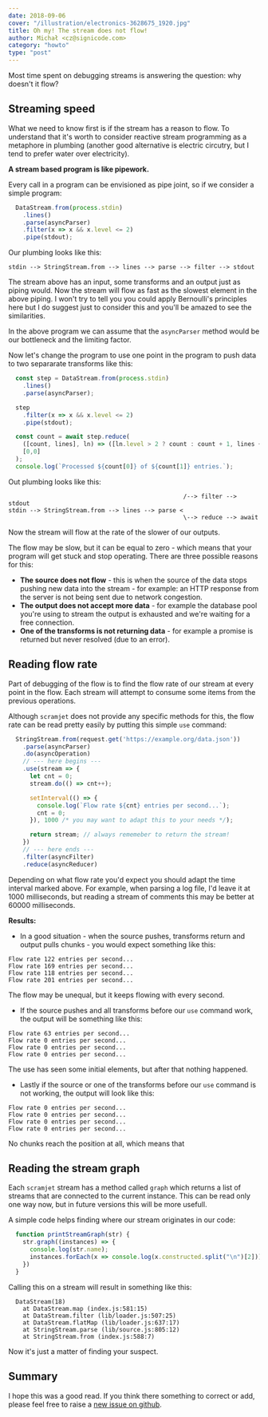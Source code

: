 ```yaml
---
date: 2018-09-06
cover: "/illustration/electronics-3628675_1920.jpg"
title: Oh my! The stream does not flow!
author: Michał <cz@signicode.com>
category: "howto"
type: "post"
---
```


Most time spent on debugging streams is answering the question: why doesn't it flow?

## Streaming speed

What we need to know first is if the stream has a reason to flow. To understand that it's worth to consider reactive stream programming as a metaphore in plumbing (another good alternative is electric circutry, but I tend to prefer water over electricity).

**A stream based program is like pipework.**

Every call in a program can be envisioned as pipe joint, so if we consider a simple program:

```javascript
  DataStream.from(process.stdin)
    .lines()
    .parse(asyncParser)
    .filter(x => x && x.level <= 2)
    .pipe(stdout);
```

Our plumbing looks like this:

```ASCII
stdin --> StringStream.from --> lines --> parse --> filter --> stdout
```

The stream above has an input, some transforms and an output just as piping would. Now the stream will flow as fast as the slowest element in the above piping. I won't try to tell you you could apply Bernoulli's principles here but I do suggest just to consider this and you'll be amazed to see the similarities.

In the above program we can assume that the `asyncParser` method would be our bottleneck and the limiting factor.

Now let's change the program to use one point in the program to push data to two separarate transforms like this:

```javascript
  const step = DataStream.from(process.stdin)
    .lines()
    .parse(asyncParser);

  step
    .filter(x => x && x.level <= 2)
    .pipe(stdout);

  const count = await step.reduce(
    ([count, lines], ln) => ([ln.level > 2 ? count : count + 1, lines + 1])
    [0,0]
  );
  console.log(`Processed ${count[0]} of ${count[1]} entries.`);
```

Out plumbing looks like this:

```ASCII
                                                 /--> filter --> stdout
stdin --> StringStream.from --> lines --> parse <
                                                 \--> reduce --> await
```

Now the stream will flow at the rate of the slower of our outputs.

The flow may be slow, but it can be equal to zero - which means that your program will get stuck and stop operating. There are three possible reasons for this:

* **The source does not flow** - this is when the source of the data stops pushing new data into the stream - for example: an HTTP response from the server is not being sent due to network congestion.
* **The output does not accept more data** - for example the database pool you're using to stream the output is exhausted and we're waiting for a free connection.
* **One of the transforms is not returning data** - for example a promise is returned but never resolved (due to an error).

## Reading flow rate

Part of debugging of the flow is to find the flow rate of our stream at every point in the flow. Each stream will attempt to consume some items from the previous operations.

Although `scramjet` does not provide any specific methods for this, the flow rate can be read pretty easily by putting this simple `use` command:

```javascript
  StringStream.from(request.get('https://example.org/data.json'))
    .parse(asyncParser)
    .do(asyncOperation)
    // --- here begins ---
    .use(stream => {
      let cnt = 0;
      stream.do(() => cnt++);

      setInterval(() => {
        console.log(`Flow rate ${cnt} entries per second...`);
        cnt = 0;
      }), 1000 /* you may want to adapt this to your needs */);

      return stream; // always rememeber to return the stream!
    })
    // --- here ends ---
    .filter(asyncFilter)
    .reduce(asyncReducer)
```

Depending on what flow rate you'd expect you should adapt the time interval marked above. For example, when parsing a log file, I'd leave it at 1000 milliseconds, but reading a stream of comments this may be better at 60000 milliseconds.

**Results:**

* In a good situation - when the source pushes, transforms return and output pulls chunks - you would expect something like this:

```
Flow rate 122 entries per second...
Flow rate 169 entries per second...
Flow rate 118 entries per second...
Flow rate 201 entries per second...
```

The flow may be unequal, but it keeps flowing with every second.

* If the source pushes and all transforms before our `use` command work, the output will be something like this:

```
Flow rate 63 entries per second...
Flow rate 0 entries per second...
Flow rate 0 entries per second...
Flow rate 0 entries per second...
```

The use has seen some initial elements, but after that nothing happened.

* Lastly if the source or one of the transforms before our `use` command is not working, the output will look like this:

```
Flow rate 0 entries per second...
Flow rate 0 entries per second...
Flow rate 0 entries per second...
Flow rate 0 entries per second...
```

No chunks reach the position at all, which means that

## Reading the stream graph

Each `scramjet` stream has a method called `graph` which returns a list of streams that are connected to the current instance. This can be read only one way now, but in future versions this will be more usefull.

A simple code helps finding where our stream originates in our code:

```javascript
  function printStreamGraph(str) {
    str.graph((instances) => {
      console.log(str.name);
      instances.forEach(x => console.log(x.constructed.split("\n")[2]));
    })
  }
```

Calling this on a stream will result in something like this:

```
  DataStream(18)
    at DataStream.map (index.js:581:15)
    at DataStream.filter (lib/loader.js:507:25)
    at DataStream.flatMap (lib/loader.js:637:17)
    at StringStream.parse (lib/source.js:805:12)
    at StringStream.from (index.js:588:7)
```

Now it's just a matter of finding your suspect.

## Summary

I hope this was a good read. If you think there something to correct or add, please feel free to raise a [new issue on github](https://github.com/signicode/scramjet/issues).
